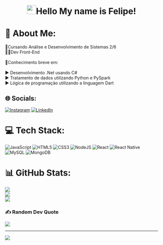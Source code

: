 <h1 align="center">
    <img src="https://raw.githubusercontent.com/kaueMarques/kaueMarques/master/hi.gif" width="30px">Hello My name is Felipe!
</h1>

# 💫 About Me:
📒Cursando Análise e Desenvolvimento de Sistemas 2/6<br>👩‍💻Dev Front-End<br><br>📝Conhecimento breve em:<br><br>▶ Desenvolvimento .Net usando C#<br>▶ Tratamento de dados utilizando Python e PySpark<br>▶ Lógica de programação utilizando a linguagem Dart<br>


## 🌐 Socials:
[![Instagram](https://img.shields.io/badge/Instagram-%23E4405F.svg?logo=Instagram&logoColor=white)](https://instagram.com/wwfehh) [![LinkedIn](https://img.shields.io/badge/LinkedIn-%230077B5.svg?logo=linkedin&logoColor=white)](https://linkedin.com/in/luiz-felipe-selau-96ba6421b/) 

# 💻 Tech Stack:
![JavaScript](https://img.shields.io/badge/javascript-%23323330.svg?style=for-the-badge&logo=javascript&logoColor=%23F7DF1E) ![HTML5](https://img.shields.io/badge/html5-%23E34F26.svg?style=for-the-badge&logo=html5&logoColor=white) ![CSS3](https://img.shields.io/badge/css3-%231572B6.svg?style=for-the-badge&logo=css3&logoColor=white) ![NodeJS](https://img.shields.io/badge/node.js-6DA55F?style=for-the-badge&logo=node.js&logoColor=white) ![React](https://img.shields.io/badge/react-%2320232a.svg?style=for-the-badge&logo=react&logoColor=%2361DAFB) ![React Native](https://img.shields.io/badge/react_native-%2320232a.svg?style=for-the-badge&logo=react&logoColor=%2361DAFB) ![MySQL](https://img.shields.io/badge/mysql-%2300f.svg?style=for-the-badge&logo=mysql&logoColor=white) ![MongoDB](https://img.shields.io/badge/MongoDB-%234ea94b.svg?style=for-the-badge&logo=mongodb&logoColor=white)
# 📊 GitHub Stats:
![](https://github-readme-stats.vercel.app/api?username=felipeselau&theme=dracula&hide_border=false&include_all_commits=false&count_private=false)<br/>
![](https://github-readme-streak-stats.herokuapp.com/?user=felipeselau&theme=dracula&hide_border=false)<br/>
![](https://github-readme-stats.vercel.app/api/top-langs/?username=felipeselau&theme=dracula&hide_border=false&include_all_commits=false&count_private=false&layout=compact)

### ✍️ Random Dev Quote
![](https://quotes-github-readme.vercel.app/api?type=horizontal&theme=radical)

---
[![](https://visitcount.itsvg.in/api?id=felipeselau&icon=0&color=0)](https://visitcount.itsvg.in)
